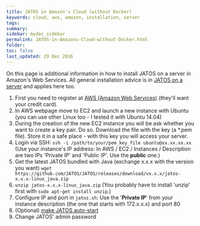 ```yaml
---
title: JATOS in Amazon's Cloud (without Docker)
keywords: cloud, aws, amazon, installation, server
tags:
summary:
sidebar: mydoc_sidebar
permalink: JATOS-in-Amazons-Cloud-without-Docker.html
folder:
toc: false
last_updated: 29 Dec 2016
---
```


On this page is additional information in how to install JATOS on a server in Amazon's Web Services. All general installation advice is in [JATOS on a server](JATOS-on-a-server.html) and applies here too.

1. First you need to register at [AWS (Amazon Web Services)](https://aws.amazon.com/) (they'll want your credit card).
1. In AWS webpage move to EC2 and launch a new instance with Ubuntu (you can use other Linux too - I tested it with Ubuntu 14.04)
1. During the creation of the new EC2 instance you will be ask whether you want to create a key pair. Do so. Download the file with the key (a *.pem file). Store it in a safe place - with this key you will access your server.
1. Login via SSH: `ssh -i /path/to/your/pem_key_file ubuntu@xx.xx.xx.xx` (Use your instance's IP address: In AWS / EC2 / Instances / Description are two IPs 'Private IP' and 'Public IP'. Use the **public** one.)
1. Get the latest JATOS bundled with Java (exchange x.x.x with the version you want) `wget https://github.com/JATOS/JATOS/releases/download/vx.x.x/jatos-x.x.x-linux_java.zip`
1. `unzip jatos-x.x.x-linux_java.zip` (You probably have to install 'unzip' first with `sudo apt-get install unzip`.)
1. Configure IP and port in `jatos.sh`: Use the '**Private IP**' from your instance description (the one that starts with 172.x.x.x) and port 80
1. (Optional) [make JATOS auto-start](JATOS-on-a-server.html#auto-start-jatos-on-linuxunix-as-a-daemon)
1. Change JATOS' admin password
